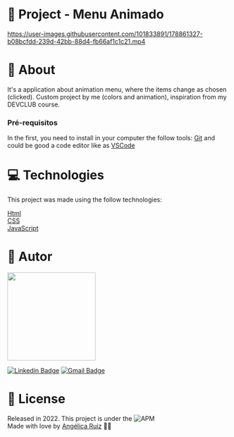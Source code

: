 # :triangular_flag_on_post: Project - Menu Animado

https://user-images.githubusercontent.com/101833891/178861327-b08bcfdd-239d-42bb-88d4-fb66af1c1c21.mp4




# :speech_balloon: About

It's a application about animation menu, where the items change as chosen (clicked). Custom project by me (colors and animation), inspiration from my DEVCLUB course.

### Pré-requisitos

In the first, you need to install in your computer the follow tools:
[Git](https://git-scm.com) and could be good a code editor like as [VSCode](https://code.visualstudio.com/)





# :computer: Technologies
This project was made using the follow technologies:


  [Html](https://developer.mozilla.org/pt-BR/docs/Web/HTML/Element/html/)  
  [CSS](https://developer.mozilla.org/pt-BR/docs/Web/CSS)  
  [JavaScript](https://developer.mozilla.org/pt-BR/docs/Web/JavaScript)        
</div>

# :pencil: Autor



<img src="https://user-images.githubusercontent.com/101833891/178617851-68f6be80-9d8f-4f92-9bdd-8e2ec86b11ef.jpg" width="200px;"/>





[![Linkedin Badge](https://img.shields.io/badge/-AngelicaRuiz-blue?style=flat-square&logo=Linkedin&logoColor=white&link=https://www.linkedin.com/in/angelicaaruiz/)](https://www.linkedin.com/in/angelicaaruiz/) 
[![Gmail Badge](https://img.shields.io/badge/-angelica.a.ruiz@gmail.com-c14438?style=flat-square&logo=Gmail&logoColor=white&link=mailto:angelica.a.ruiz@gmail.com)](mailto:angelica.a.ruiz@gmail.com)




# :closed_book: License
Released in 2022.
This project is under the ![APM](https://img.shields.io/apm/l/dev)<br>
Made with love by [Angélica Ruiz](https://github.com/DevAngelRuiz) 💜🚀

